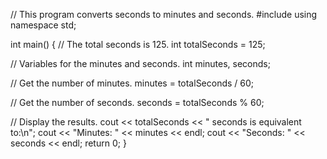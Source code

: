 // This program converts seconds to minutes and seconds.
#include <iostream>
using namespace std;

int main()
{
  // The total seconds is 125.
  int totalSeconds = 125;
  
  // Variables for the minutes and seconds.
  int minutes, seconds;
  
  // Get the number of minutes.
  minutes = totalSeconds / 60;
  
  // Get the number of seconds.
  seconds = totalSeconds % 60;
  
  // Display the results.
  cout << totalSeconds << " seconds is equivalent to:\n";
  cout << "Minutes: " << minutes << endl;
  cout << "Seconds: " << seconds << endl;
  return 0;
}
